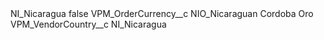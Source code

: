 <?xml version="1.0" encoding="UTF-8"?>
<CustomMetadata xmlns="http://soap.sforce.com/2006/04/metadata" xmlns:xsi="http://www.w3.org/2001/XMLSchema-instance" xmlns:xsd="http://www.w3.org/2001/XMLSchema">
    <label>NI_Nicaragua</label>
    <protected>false</protected>
    <values>
        <field>VPM_OrderCurrency__c</field>
        <value xsi:type="xsd:string">NIO_Nicaraguan Cordoba Oro</value>
    </values>
    <values>
        <field>VPM_VendorCountry__c</field>
        <value xsi:type="xsd:string">NI_Nicaragua</value>
    </values>
</CustomMetadata>
